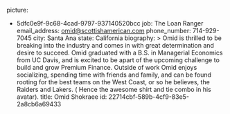picture:
  - 5dfc0e9f-9c68-4cad-9797-937140520bcc
job: The Loan Ranger
email_address: omid@scottishamerican.com
phone_number: 714-929-7045
city: Santa Ana
state: California
biography: >
  Omid is thrilled to be breaking into the industry and comes in with great determination and desire
  to succeed. Omid graduated with a B.S. in Managerial Economics from UC Davis, and is excited to be
  apart of the upcoming challenge to build and grow Premium Finance. Outside of work Omid enjoys
  socializing, spending time with friends and family, and can be found rooting for the best teams on
  the West Coast, or so he believes, the Raiders and Lakers. ( Hence the awesome shirt and tie combo
  in his avatar).
title: Omid Shokraee
id: 22714cbf-589b-4cf9-83e5-2a8cb6a69433
